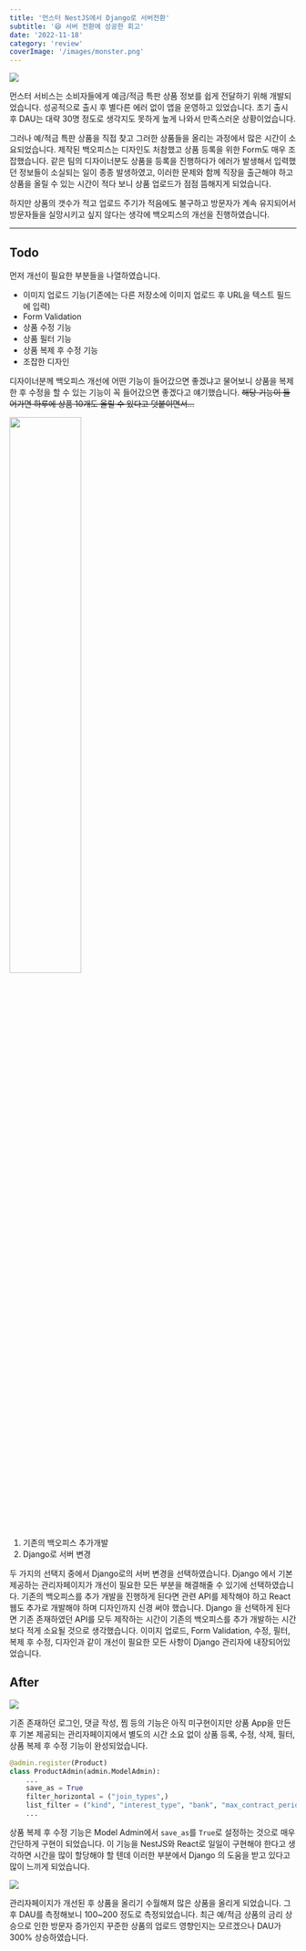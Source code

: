 ```yaml
---
title: '먼스터 NestJS에서 Django로 서버전환'
subtitle: '😆 서버 전환에 성공한 회고'
date: '2022-11-18'
category: 'review'
coverImage: '/images/monster.png'
---
```


![](https://velog.velcdn.com/images/hojin9622/post/a2abd994-7b35-48d9-a054-ae8a19c5624f/image.png)

먼스터 서비스는 소비자들에게 예금/적금 특판 상품 정보를 쉽게 전달하기 위해 개발되었습니다.
성공적으로 출시 후 별다른 에러 없이 앱을 운영하고 있었습니다. 초기 출시 후 DAU는 대략 30명 정도로 생각지도 못하게 높게 나와서 만족스러운 상황이었습니다.

그러나 예/적금 특판 상품을 직접 찾고 그러한 상품들을 올리는 과정에서 많은 시간이 소요되었습니다. 제작된 백오피스는 디자인도 처참했고 상품 등록을 위한 Form도 매우 조잡했습니다.
같은 팀의 디자이너분도 상품을 등록을 진행하다가 에러가 발생해서 입력했던 정보들이 소실되는 일이 종종 발생하였고, 이러한 문제와 함께 직장을 출근해야 하고 상품을 올릴 수 있는 시간이 적다 보니 상품 업로드가 점점 뜸해지게 되었습니다.

하지만 상품의 갯수가 적고 업로드 주기가 적음에도 불구하고 방문자가 계속 유지되어서 방문자들을 실망시키고 싶지 않다는 생각에 백오피스의 개선을 진행하였습니다.

---

## Todo

먼저 개선이 필요한 부분들을 나열하였습니다.

- 이미지 업로드 기능(기존에는 다른 저장소에 이미지 업로드 후 URL을 텍스트 필드에 입력)
- Form Validation
- 상품 수정 기능
- 상품 필터 기능
- 상품 복제 후 수정 기능
- 조잡한 디자인

디자이너분께 백오피스 개선에 어떤 기능이 들어갔으면 좋겠냐고 물어보니 상품을 복제한 후 수정을 할 수 있는 기능이 꼭 들어갔으면 좋겠다고 얘기했습니다.
~~해당 기능이 들어가면 하루에 상품 10개도 올릴 수 있다고 덧붙이면서...~~

<p><img src="https://velog.velcdn.com/images/hojin9622/post/ff159e00-056d-4ef2-a1ce-615384625e00/image.png" width="50%" /></p>

1. 기존의 백오피스 추가개발
2. Django로 서버 변경

두 가지의 선택지 중에서 Django로의 서버 변경을 선택하였습니다.
Django 에서 기본 제공하는 관리자페이지가 개선이 필요한 모든 부분을 해결해줄 수 있기에 선택하였습니다.
기존의 백오피스를 추가 개발을 진행하게 된다면 관련 API를 제작해야 하고 React 웹도 추가로 개발해야 하며 디자인까지 신경 써야 했습니다.
Django 을 선택하게 된다면 기존 존재하였던 API를 모두 제작하는 시간이 기존의 백오피스를 추가 개발하는 시간보다 적게 소요될 것으로 생각했습니다.
이미지 업로드, Form Validation, 수정, 필터, 복제 후 수정, 디자인과 같이 개선이 필요한 모든 사항이 Django 관리자에 내장되어있었습니다.

## After

![](https://velog.velcdn.com/images/hojin9622/post/f05fcfaf-f8f2-437d-9513-27a6644c82c7/image.png)

기존 존재하던 로그인, 댓글 작성, 찜 등의 기능은 아직 미구현이지만 상품 App을 만든 후 기본 제공되는 관리자페이지에서 별도의 시간 소요 없이 상품 등록, 수정, 삭제, 필터, 상품 복제 후 수정 기능이 완성되었습니다.

```py
@admin.register(Product)
class ProductAdmin(admin.ModelAdmin):
	...
    save_as = True
    filter_horizontal = ("join_types",)
    list_filter = ("kind", "interest_type", "bank", "max_contract_period")
    ...
```

상품 복제 후 수정 기능은 Model Admin에서 `save_as`를 `True`로 설정하는 것으로 매우 간단하게 구현이 되었습니다. 이 기능을 NestJS와 React로 일일이 구현해야 한다고 생각하면 시간을 많이 할당해야 할 텐데 이러한 부분에서 Django 의 도움을 받고 있다고 많이 느끼게 되었습니다.

![](https://velog.velcdn.com/images/hojin9622/post/48bc3c5e-9b22-49d1-a755-f0679e7e8bf2/image.png)

관리자페이지가 개선된 후 상품을 올리기 수월해져 많은 상품을 올리게 되었습니다. 그 후 DAU를 측정해보니 100~200 정도로 측정되었습니다.
최근 예/적금 상품의 금리 상승으로 인한 방문자 증가인지 꾸준한 상품의 업로드 영향인지는 모르겠으나 DAU가 300% 상승하였습니다.
